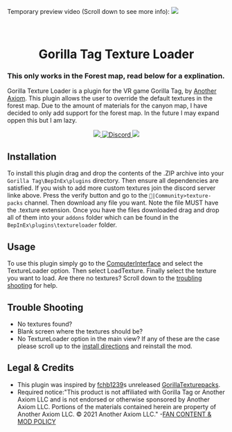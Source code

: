 Temporary preview video (Scroll down to see more info):
![](https://github.com/CrafterBotOfficial/TextureLoader/blob/main/Github/TEMPpreview.gif?raw=true)

<h1 align="center"><br>Gorilla Tag Texture Loader</h1>
<h3>This only works in the Forest map, read below for a explination.</h3>

Gorilla Texture Loader is a plugin for the VR game Gorilla Tag, by <a href="https://www.gorillatagvr.com/">Another Axiom</a>. This plugin allows the user to override the default textures in the forest map. Due to the amount of materials for the canyon map, I have decided to only add support for the forest map. In the future I may expand oppen this but I am lazy.

<div align="center">
<a href="https://github.com/CrafterBotOfficial/TextureLoader/blob/main/LICENSE">
<img src="https://img.shields.io/badge/license-MIT-%23373737"</img>
</a>
<a href="https://discord.gg/rxSEV6PqJu">
  <img src="https://img.shields.io/discord/1058184246335897671?color=%235865F2&label=Crafterbot%27s%20Discord&logo=discord" alt="Discord">
</a>
<img src="https://img.shields.io/badge/Status-Supported-green">
</div>

## Installation
To install this plugin drag and drop the contents of the .ZIP archive into your ``Gorilla Tag\BepInEx\plugins`` directory. Then ensure all dependencies are satisfied. If you wish to add more custom textures join the discord server linke above. Press the verify button and go to the ``🏡|Community>texture-packs`` channel. Then download any file you want. Note the file MUST have the .texture extension. Once you have the files downloaded drag and drop all of them into your ``addons`` folder which can be found in the ``BepInEx\plugins\textureloader`` folder.
## Usage
To use this plugin simply go to the [ComputerInterface](https://github.com/ToniMacaroni/ComputerInterface) and select the TextureLoader option. Then select LoadTexture. Finally select the texture you want to load. Are there no textures? Scroll down to the [troubling shooting](#Trouble-Shooting) for help.
## Trouble Shooting
* No textures found?
* Blank screen where the textures should be?
* No TextureLoader option in the main view?
If any of these are the case please scroll up to the [install directions](Installation) and reinstall the mod.
## Legal & Credits
* This plugin was inspired by [fchb1239](https://github.com/fchb1239/)s unreleased [GorillaTexturepacks](https://github.com/fchb1239/GorillaTexturepacks).
* Required notice:"This product is not affiliated with Gorilla Tag or Another Axiom LLC and is not endorsed or otherwise sponsored by Another Axiom LLC. Portions of the materials contained herein are property of Another Axiom LLC. © 2021 Another Axiom LLC."
-[FAN CONTENT & MOD POLICY](https://www.gorillatagvr.com/fan-content-mod-policy)
